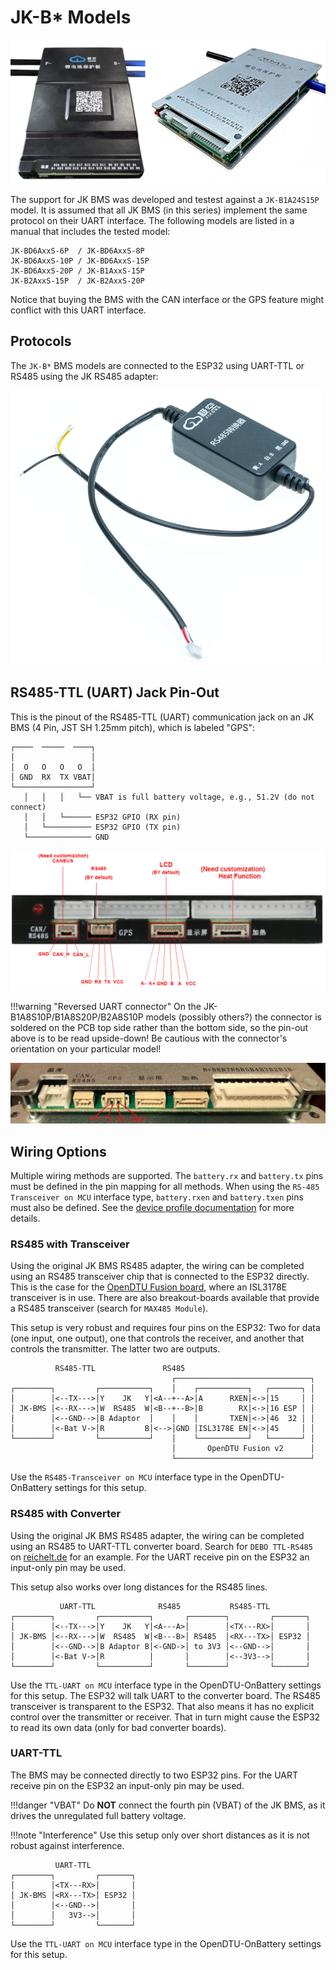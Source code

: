 # JK-B* Models

![JK-B* Models](../../assets/images/hardware/jkbms/old_style.png)

The support for JK BMS was developed and testest against a `JK-B1A24S15P`
model. It is assumed that all JK BMS (in this series) implement the same
protocol on their UART interface. The following models are listed in a manual
that includes the tested model:

```
JK-BD6AxxS-6P  / JK-BD6AxxS-8P
JK-BD6AxxS-10P / JK-BD6AxxS-15P
JK-BD6AxxS-20P / JK-B1AxxS-15P
JK-B2AxxS-15P  / JK-B2AxxS-20P
```

Notice that buying the BMS with the CAN interface or the GPS feature might
conflict with this UART interface.

## Protocols

The `JK-B*` BMS models are connected to the ESP32 using UART-TTL or RS485 using
the JK RS485 adapter:

![RS485 Adaptor](../../assets/images/hardware/jkbms/rs485_adaptor.png)

## RS485-TTL (UART) Jack Pin-Out

This is the pinout of the RS485-TTL (UART) communication jack on an JK BMS (4
Pin, JST SH 1.25mm pitch), which is labeled "GPS":

```
┌────  ─────  ────┐
│                 │
│  O   O   O   O  │
│ GND  RX  TX VBAT│
└─────────────────┘
   │   │   │   └── VBAT is full battery voltage, e.g., 51.2V (do not connect)
   │   │   └────── ESP32 GPIO (RX pin)
   │   └────────── ESP32 GPIO (TX pin)
   └────────────── GND
```

![Port Overview](../../assets/images/hardware/jkbms/old_style_port_overview.png)

!!!warning "Reversed UART connector"
    On the JK-B1A8S10P/B1A8S20P/B2A8S10P models (possibly others?) the
    connector is soldered on the PCB top side rather than the bottom side, so
    the pin-out above is to be read upside-down! Be cautious with the
    connector's orientation on your particular model!

![Reversed Connector](../../assets/images/hardware/jkbms/reversed_UART_connector.png)

## Wiring Options

Multiple wiring methods are supported. The `battery.rx` and `battery.tx` pins
must be defined in the pin mapping for all methods. When using the `RS-485
Transceiver on MCU` interface type, `battery.rxen` and `battery.txen` pins must
also be defined. See the [device profile documentation](../../firmware/device_profiles.md)
for more details.

### RS485 with Transceiver

Using the original JK BMS RS485 adapter, the wiring can be completed using an
RS485 transceiver chip that is connected to the ESP32 directly. This is the
case for the [OpenDTU Fusion board](../../3rd_party/opendtu_fusion.md), where
an ISL3178E transceiver is in use. There are also breakout-boards available
that provide a RS485 transceiver (search for `MAX485 Module`).

This setup is very robust and requires four pins on the ESP32: Two for data
(one input, one output), one that controls the receiver, and another that
controls the transmitter. The latter two are outputs.

```
          RS485-TTL               RS485
                                    ┌──────────────────────────────┐
┌────────┐         ┌───────────┐    │    ┌───────────┐   ┌───────┐ │
│        │<--TX--->│Y    JK   Y│<A--+--A>│A      RXEN│<->│15     │ │
│ JK-BMS │<--RX--->│W  RS485  W│<B--+--B>│B        RX│<->│16 ESP │ │
│        │<--GND-->│B Adaptor  │    │    │       TXEN│<->│46  32 │ │
│        │<-Bat V->│R         B│<-->│GND │ISL3178E EN│<->│45     │ │
└────────┘         └───────────┘    │    └───────────┘   └───────┘ │
                                    │       OpenDTU Fusion v2      │
                                    └──────────────────────────────┘
```

Use the `RS485-Transceiver on MCU` interface type in the OpenDTU-OnBattery
settings for this setup.

### RS485 with Converter

Using the original JK BMS RS485 adapter, the wiring can be completed using an
RS485 to UART-TTL converter board. Search for `DEBO TTL-RS485` on
[reichelt.de](https://www.reichelt.de/entwicklerboard-uart-ttl-zu-rs485-converter-debo-ttl-rs485-p316262.html)
for an example. For the UART receive pin on the ESP32 an input-only pin may be
used.

This setup also works over long distances for the RS485 lines.

```
           UART-TTL              RS485           RS485-TTL
┌────────┐         ┌───────────┐       ┌────────┐         ┌───────┐
│        │<--TX--->│Y    JK   Y│<A---A>│        │<TX---RX>│       │
│ JK-BMS │<--RX--->│W  RS485  W│<B---B>│ RS485  │<RX---TX>│ ESP32 │
│        │<--GND-->│B Adaptor B│<-GND->│ to 3V3 │<--GND-->│       │
│        │<-Bat V->│R          │       │        │<--3V3-->│       │
└────────┘         └───────────┘       └────────┘         └───────┘
```

Use the `TTL-UART on MCU` interface type in the OpenDTU-OnBattery settings for
this setup. The ESP32 will talk UART to the converter board. The RS485
transceiver is transparent to the ESP32. That also means it has no explicit
control over the transmitter or receiver. That in turn might cause the ESP32 to
read its own data (only for bad converter boards).

### UART-TTL

The BMS may be connected directly to two ESP32 pins. For the UART receive pin
on the ESP32 an input-only pin may be used.

!!!danger "VBAT"
    Do **NOT** connect the fourth pin (VBAT) of the JK BMS, as it drives the
    unregulated full battery voltage.

!!!note "Interference"
    Use this setup only over short distances as it is not robust against
    interference.

```
          UART-TTL
┌────────┐         ┌───────┐
│        │<TX---RX>│       │
│ JK-BMS │<RX---TX>│ ESP32 │
│        │<--GND-->│       │
│        │   3V3-->│       │
└────────┘         └───────┘
```

Use the `TTL-UART on MCU` interface type in the OpenDTU-OnBattery settings for this setup.
